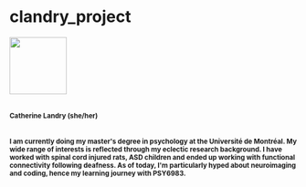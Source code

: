 # clandry_project

<img src="https://avatars.githubusercontent.com/u/86985765?v=4?s=100" width="100px;" alt=""/>
  <href="https://github.com/catherinelandry">

  <br /><sub><b>Catherine Landry (she/her)</b></sub>
   
   <br /><sub><b> I am currently doing my master's degree in psychology at the Université de Montréal. My wide range of interests is reflected through my eclectic research background. I have worked with spinal cord injured rats, ASD children and ended up working with functional connectivity following deafness. As of today, I'm particularly hyped about neuroimaging and coding, hence my learning journey with PSY6983. </b></sub>
</a>

